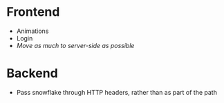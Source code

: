 # Frontend

- Animations
- Login
- _Move as much to server-side as possible_

# Backend

- Pass snowflake through HTTP headers, rather than as part of the path
